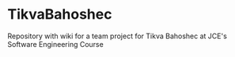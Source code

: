 # TikvaBahoshec
Repository with wiki for a team project for Tikva Bahoshec at JCE's Software Engineering Course